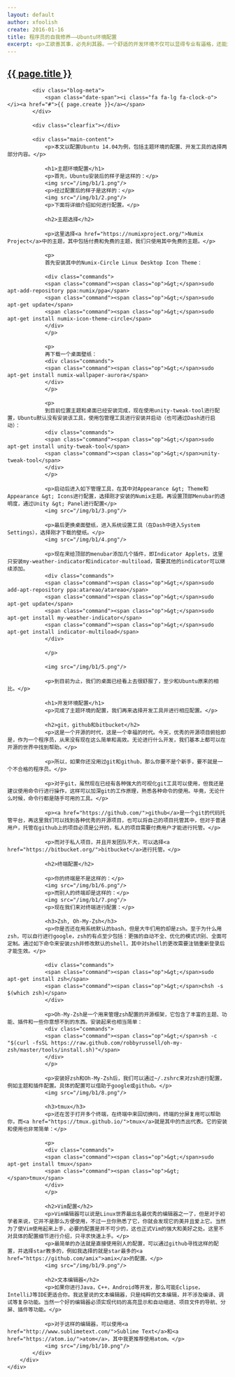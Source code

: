 ```yaml
---
layout: default
author: xfoolish
create: 2016-01-16
title: 程序员的自我修养——Ubuntu环境配置
excerpt: <p>工欲善其事，必先利其器。一个舒适的开发环境不仅可以显得专业有逼格，还能大大提高我们码代码的热情。</p> <p>因此，对开发环境的配置是一个装逼的程序员的自我修养。</p>
---
```


<div class="blog-wrapper wrapper">
	<div class="blog">
		<div class="blog-content">
			<h2 class="blog-header"><a href="#">{{ page.title }}</a></h2>

			<div class="blog-meta">
				<span class="date-span"><i class="fa fa-lg fa-clock-o"></i><a href="#">{{ page.create }}</a></span>
			</div>

			<div class="clearfix"></div>

			<div class="main-content">
				<p>本文以配置Ubuntu 14.04为例，包括主题环境的配置、开发工具的选择两部分内容。</p>

				<h1>主题环境配置</h1>
				<p>首先，Ubuntu安装后的样子是这样的：</p>
				<img src="/img/b1/1.png"/>
				<p>经过配置后的样子是这样的：</p>
				<img src="/img/b1/2.png"/>
				<p>下面将详细介绍如何进行配置。</p>

				<h2>主题选择</h2>

				<p>这里选择<a href="https://numixproject.org/">Numix Project</a>中的主题，其中包括付费和免费的主题，我们只使用其中免费的主题。</p>

				<p>
				首先安装其中的Numix-Circle Linux Desktop Icon Theme：

				<div class="commands">
				<span class="command"><span class="op">&gt;</span>sudo apt-add-repository ppa:numix/ppa</span>
				<span class="command"><span class="op">&gt;</span>sudo apt-get update</span>
				<span class="command"><span class="op">&gt;</span>sudo apt-get install numix-icon-theme-circle</span>
				</div>
				</p>

				<p>
				再下载一个桌面壁纸：
				<div class="commands">
				<span class="command"><span class="op">&gt;</span>sudo apt-get install numix-wallpaper-aurora</span>
				</div>
				</p>

				<p>
				到目前位置主题和桌面已经安装完成，现在使用unity-tweak-tool进行配置，Ubuntu默认没有安装该工具，使用包管理工具进行安装并启动（也可通过Dash进行启动）：
				<div class="commands">
				<span class="command"><span class="op">&gt;</span>sudo apt-get install unity-tweak-tool</span>
				<span class="command"><span class="op">&gt;</span>unity-tweak-tool</span>
				</div>
				</p>

				<p>启动后进入如下管理工具，在其中对Appearance &gt; Theme和Appearance &gt; Icons进行配置，选择刚才安装的Numix主题。再设置顶部Menubar的透明度，通过Unity &gt; Panel进行配置</p>
				<img src="/img/b1/3.png"/>

				<p>最后更换桌面壁纸，进入系统设置工具（在Dash中进入System Settings），选择刚才下载的壁纸。</p>
				<img src="/img/b1/4.png"/>

				<p>现在来给顶部的menubar添加几个插件，即Indicator Applets，这里只安装my-weather-indicator和indicator-multiload，需要其他的indicator可以继续添加。
				<div class="commands">
				<span class="command"><span class="op">&gt;</span>sudo add-apt-repository ppa:atareao/atareao</span>
				<span class="command"><span class="op">&gt;</span>sudo apt-get update</span>
				<span class="command"><span class="op">&gt;</span>sudo apt-get install my-weather-indicator</span>
				<span class="command"><span class="op">&gt;</span>sudo apt-get install indicator-multiload</span>
				</div>

				</p>

				<img src="/img/b1/5.png"/>

				<p>到目前为止，我们的桌面已经看上去很舒服了，至少和Ubuntu原来的相比。</p>

				<h1>开发环境配置</h1>
				<p>完成了主题环境的配置，我们再来选择开发工具并进行相应配置。</p>

				<h2>git，github和bitbucket</h2>
				<p>这是一个开源的时代，这是一个幸福的时代。今天，优秀的开源项目俯拾即是，作为一个程序员，从来没有现在这么简单和高效。无论进行什么开发，我们基本上都可以在开源的世界中找到帮助。</p>

				<p>所以，如果你还没用过git和github，那么你要不是个新手，要不就是一个不合格的程序员。</p>

				<p>对于git，虽然现在已经有各种强大的可视化git工具可以使用，但我还是建议使用命令行进行操作，这样可以加深git的工作原理，熟悉各种命令的使用。毕竟，无论什么时候，命令行都是随手可用的工具。</p>

				<p><a href="https://github.com/">github</a>是一个git的代码托管平台，再这里我们可以找到各种优秀的开源项目，也可以将自己的项目托管其中，但对于普通用户，托管在github上的项目必须是公开的，私人的项目需要付费用户才能进行托管。</p>

				<p>而对于私人项目，并且开发团队不大，可以选择<a href="https://bitbucket.org/">bitbucket</a>进行托管。</p>

				<h2>终端配置</h2>

				<p>你的终端是不是这样的：</p>
				<img src="/img/b1/6.png"/>
				<p>而别人的终端却是这样的：</p>
				<img src="/img/b1/7.png"/>
				<p>现在我们来对终端进行配置：</p>

				<h3>Zsh, Oh-My-Zsh</h3>
				<p>你是否还在用系统默认的bash，但是大牛们用的却是zsh。至于为什么用zsh，可以自行进行google，zsh的有点至少包括：更强的自动不全、优化的模式识别、全面可定制。通过如下命令来安装zsh并修改默认的shell，其中对shell的更改需要注销重新登录后才能生效。</p>

				<div class="commands">
				<span class="command"><span class="op">&gt;</span>sudo apt-get install zsh</span>
				<span class="command"><span class="op">&gt;</span>chsh -s $(which zsh)</span>
				</div>

				<p>Oh-My-Zsh是一个用来管理zsh配置的开源框架，它包含了丰富的主题、功能、插件和一些你意想不到的东西。安装起来也相当简单：
				<div class="commands">
				<span class="command"><span class="op">&gt;</span>sh -c "$(curl -fsSL https://raw.github.com/robbyrussell/oh-my-zsh/master/tools/install.sh)"</span>
				</div>
				</p>

				<p>安装好zsh和Oh-My-Zsh后，我们可以通过~/.zshrc来对zsh进行配置，例如主题和插件配置。具体的配置可以借助于google或github。</p>
				<img src="/img/b1/8.png"/>

				<h3>tmux</h3>
				<p>还在苦于打开多个终端，在终端中来回切换吗，终端的分屏复用可以帮助你，而<a href="https://tmux.github.io/">tmux</a>就是其中的杰出代表。它的安装和使用也非常简单：</p>

				<p>
				<div class="commands">
				<span class="command"><span class="op">&gt;</span>sudo apt-get install tmux</span>
				<span class="command"><span class="op">&gt;</span>tmux</span>
				</div>
				</p>

				<h2>Vim配置</h2>
				<p>Vim编辑器可以说是Linux世界最出名最优秀的编辑器之一了，但是对于初学者来说，它并不是那么方便使用，不过一旦你熟悉了它，你就会发现它的美并且爱上它。当然为了使Vim使用起来上手，必要的配置是并不可少的，这也正式Vim的强大和美好之处。这里不对具体的配置细节进行介绍，只寻求快速上手。</p>
				<p>最简单的办法就是直接使用别人的配置，可以通过github寻找这样的配置，并选择star教多的，例如我选择的就是star最多的<a href="https://github.com/amix">amix</a>的配置。</p>
				<img src="/img/b1/9.png"/>

				<h2>文本编辑器</h2>
				<p>如果你进行Java，C++，Android等开发，那么可能Eclipse，IntelliJ等IDE更适合你。我这里说的文本编辑器，只是纯粹的文本编辑，并不涉及编译、调试等复杂功能。当然一个好的编辑器必须实现代码的高亮显示和自动缩进、项目文件的导航、分屏、插件等功能。</p>

				<p>对于这样的编辑器，可以使用<a href="http://www.sublimetext.com/">Sublime Text</a>和<a href="https://atom.io/">atom</a>，其中我更推荐使用atom。</p>
				<img src="/img/b1/10.png"/>
			</div>
		</div>
	</div>
</div>
